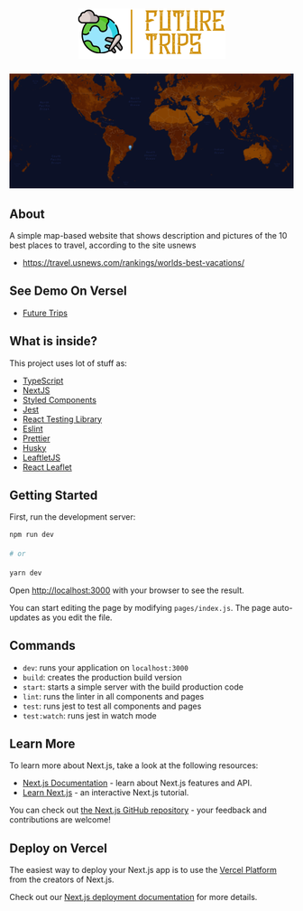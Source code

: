 <h1 align="center">
    <img alt="Image of an atom and React Boilerplate written beside." src="https://raw.githubusercontent.com/MessiasJunio/future-trips/main/public/img/logo-github.png" />
    <br>
</h1>

<p align="center">
  <img alt="Image of a robot behind a notebook." src="https://raw.githubusercontent.com/MessiasJunio/future-trips/main/public/img/cover.png">
</p>

## About
A simple map-based website that shows description and pictures of the 10 best places to travel, according to the site usnews
- https://travel.usnews.com/rankings/worlds-best-vacations/
## See Demo On Versel
- [Future Trips](https://future-trips.vercel.app/)

## What is inside?

This project uses lot of stuff as:

- [TypeScript](https://www.typescriptlang.org/)
- [NextJS](https://nextjs.org/)
- [Styled Components](https://styled-components.com/)
- [Jest](https://jestjs.io/)
- [React Testing Library](https://testing-library.com/docs/react-testing-library/intro)
- [Eslint](https://eslint.org/)
- [Prettier](https://prettier.io/)
- [Husky](https://github.com/typicode/husky)
- [LeaftletJS](https://leafletjs.com/)
- [React Leaflet](https://react-leaflet.js.org/)

## Getting Started

First, run the development server:

```bash
npm run dev

# or

yarn dev
```

Open [http://localhost:3000](http://localhost:3000) with your browser to see the result.

You can start editing the page by modifying `pages/index.js`. The page auto-updates as you edit the file.

## Commands

- `dev`: runs your application on `localhost:3000`
- `build`: creates the production build version
- `start`: starts a simple server with the build production code
- `lint`: runs the linter in all components and pages
- `test`: runs jest to test all components and pages
- `test:watch`: runs jest in watch mode

## Learn More

To learn more about Next.js, take a look at the following resources:

- [Next.js Documentation](https://nextjs.org/docs) - learn about Next.js features and API.
- [Learn Next.js](https://nextjs.org/learn) - an interactive Next.js tutorial.

You can check out [the Next.js GitHub repository](https://github.com/vercel/next.js/) - your feedback and contributions are welcome!

## Deploy on Vercel

The easiest way to deploy your Next.js app is to use the [Vercel Platform](https://vercel.com/import?utm_medium=default-template&filter=next.js&utm_source=create-next-app&utm_campaign=create-next-app-readme) from the creators of Next.js.

Check out our [Next.js deployment documentation](https://nextjs.org/docs/deployment) for more details.
